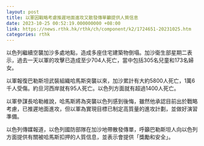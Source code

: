```yaml
---
layout: post
title: 以軍因戰略考慮推遲地面進攻又散發傳單籲提供人質信息
date: 2023-10-25 00:52:19.000000000 +08:00
link: https://news.rthk.hk/rthk/ch/component/k2/1724651-20231025.htm
categories: rthk
---
```


以色列繼續空襲加沙多處地點，造成多座住宅建築物倒塌。加沙衛生部星期二表示，過去一天以軍的攻擊已造成至少704人死亡，當中包括305名兒童和173名婦女。

以軍報復巴勒斯坦武裝組織哈馬斯突襲以來，加沙累計有大約5800人死亡，1萬6千人受傷。約旦河西岸就有95人死亡。以色列方面就有超過1400人死亡。

以軍參謀長哈勒維說，哈馬斯將為突襲以色列感到後悔，雖然他承認目前出於戰略考慮，已推遲地面進攻，但以軍為實現目標已制定高質量的進攻計劃，並做好演習準備。

以色列傳媒報道，以色列國防部隊在加沙地帶散發傳單，呼籲巴勒斯坦人向以色列方面提供有關被哈馬斯扣押的人質信息，並表示會提供「獎勵和安全」。
